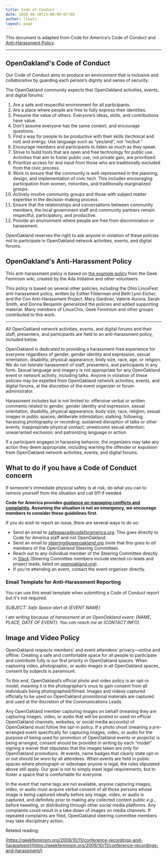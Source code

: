 ```yaml
---
title: Code of Conduct
date: 2020-08-18T23:00:00-07:00
author: llkats
layout: page
---
```


This document is adapted from Code for America's Code of Conduct and [Anti-Harassment Policy](https://github.com/codeforamerica/codeofconduct#code-for-americas-anti-harassment-policy).

---

## OpenOakland's Code of Conduct

Our Code of Conduct aims to produce an environment that is inclusive and collaborative by guarding each person’s dignity and sense of security.

The OpenOakland community expects that OpenOakland activities, events, and digital forums:

1. Are a safe and respectful environment for all participants.
2. Are a place where people are free to fully express their identities.
3. Presume the value of others. Everyone’s ideas, skills, and contributions have value.
4. Don’t assume everyone has the same context, and encourage questions.
5. Find a way for people to be productive with their skills (technical and not) and energy. Use language such as “yes/and”, not “no/but.”
6. Encourage members and participants to listen as much as they speak.
7. Strive to build tools that are open and free technology for public use. Activities that aim to foster public use, not private gain, are prioritized.
8. Prioritize access for and input from those who are traditionally excluded from the civic process.
9. Work to ensure that the community is well-represented in the planning, design, and implementation of civic tech. This includes encouraging participation from women, minorities, and traditionally marginalized groups.
10. Actively involve community groups and those with subject matter expertise in the decision-making process.
11. Ensure that the relationships and conversations between community members, the local government staff and community partners remain respectful, participatory, and productive.
12. Provide an environment where people are free from discrimination or harassment.

OpenOakland reserves the right to ask anyone in violation of these policies not to participate in OpenOakland network activities, events, and digital forums.

## OpenOakland's Anti-Harassment Policy

This anti-harassment policy is based on [the example policy](http://geekfeminism.wikia.com/wiki/Conference_anti-harassment/Policy) from the Geek Feminism wiki, created by the Ada Initiative and other volunteers.

This policy is based on several other policies, including the Ohio LinuxFest anti-harassment policy, written by Esther Filderman and Beth Lynn Eicher, and the Con Anti-Harassment Project. Mary Gardiner, Valerie Aurora, Sarah Smith, and Donna Benjamin generalized the policies and added supporting material. Many members of LinuxChix, Geek Feminism and other groups contributed to this work.

---

All OpenOakland network activities, events, and digital forums and their staff, presenters, and participants are held to an anti-harassment policy, included below.

OpenOakland is dedicated to providing a harassment-free experience for everyone regardless of gender, gender identity and expression, sexual orientation, disability, physical appearance, body size, race, age, or religion. We do not tolerate harassment of staff, presenters, and participants in any form. Sexual language and imagery is not appropriate for any OpenOakland event or network activity, including talks. Anyone in violation of these policies may be expelled from OpenOakland network activities, events, and digital forums, at the discretion of the event organizer or forum administrator.

Harassment includes but is not limited to: offensive verbal or written comments related to gender, gender identity and expression, sexual orientation, disability, physical appearance, body size, race, religion; sexual images in public spaces; deliberate intimidation; stalking; following; harassing photography or recording; sustained disruption of talks or other events; inappropriate physical contact; unwelcome sexual attention; unwarranted exclusion; and patronizing language or action.

If a participant engages in harassing behavior, the organizers may take any action they deem appropriate, including warning the offender or expulsion from OpenOakland network activities, events, and digital forums.

## What to do if you have a Code of Conduct concern

If someone's immediate physical safety is at risk, do what you can to remove yourself from the situation and call 911 if needed.

**Code for America provides [guidance on managing conflicts and complaints](https://docs.google.com/document/d/1Z7FcoXZCBP3X1g6iizMFvAntyZralCdAzIVSkYosLVs/edit?usp=sharing). Assuming the situation is not an emergency, we encourage members to consider these guidelines first.**

If you do wish to report an issue, there are several ways to do so:

- Send an email to [safespace@codeforamerica.org](mailto:safespace@codeforamerica.org). This goes directly to Code for America staff and not OpenOakland.
- Send an email to [steering@openoakland.org](mailto:steering@openoakland.org) (note that this goes to _all_ members of the OpenOakland Steering Committee).
- Reach out to any individual member of the Steering Committee directly in [Slack](https://docs.google.com/document/d/1VWZQ_3ehP5j0IOTY0nJClvQPll3ivSkuAdh5YsOhO_U/edit?usp=sharing) (Steering Committee members include elected co-leads and project leads, listed on [openoakland.org](https://openoakland.org)).
- If you're attending an event, contact the event organizer directly.


### Email Template for Anti-Harassment Reporting

You can use this email template when submitting a Code of Conduct report but it's not required.

_SUBJECT: Safe Space alert at [EVENT NAME]_

_I am writing because of harassment at an OpenOakland event: (NAME, PLACE, DATE OF EVENT)._
_You can reach me at (CONTACT INFO)._


## Image and Video Policy

OpenOakland respects members’ and event attendees’ privacy—online and offline. Creating a safe and comfortable space for all people to participate and contribute fully is our first priority in OpenOakland spaces. When capturing video, photographic, or audio images in all OpenOakland spaces, consent by subjects is paramount.

To this end, OpenOakland’s official photo and video policy is an opt-in model, meaning it is the photographer’s onus to gain consent from all individuals being photographed/filmed. Images and videos captured officially to be used on OpenOakland promotional materials are captured and used at the discretion of the Communications Leads.

Any OpenOakland member capturing images on behalf (meaning they are capturing images, video, or audio that will be posted or used on official OpenOakland channels, websites, or social media accounts) of OpenOakland must follow the opt-in policy. If a photo shoot (meaning a pre-arranged event specifically for capturing images, video, or audio for the purpose of being used for promotion of OpenOakland events or projects) is being arranged, consent should be provided in writing by each “model” signing a waiver that stipulates that the images taken are only for OpenOakland promotions. At events, name badges that clearly state opt-in or out should be worn by all attendees. When events are held in public spaces where photograph or videotape anyone is legal, the rules stipulated above still apply. Our goal is not to simply meet legal requirements, but to foster a space that is comfortable for everyone.

In the event that name tags are not available, anyone capturing images, video, or audio must acquire verbal consent of all those persons whose image is being captured ideally before any image, video, or audio is captured, and definitely prior to making any collected content public _e.g._, before tweeting, or distributing through other social media platforms. Any complaints could result in a take down of images on media channels. If repeated complaints are filed, OpenOakland steering committee members may take disciplinary action.

Related reading:

[https://geekfeminism.org/2009/10/11/conference-recordings-and-harassment](https://geekfeminism.org/2009/10/11/conference-recordings-and-harassment/)
